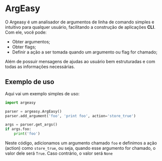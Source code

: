 # ArgEasy

O Argeasy é um analisador de argumentos de linha de comando simples e intuitivo para qualquer usuário, facilitando a construção de aplicações **CLI**. Com ele, você pode:

- Obter argumentos;
- Obter flags;
- Definir a ação a ser tomada quando um argumento ou flag for chamado;

Além de possuir mensagens de ajudas ao usuário bem estruturadas e com todas as informações necessárias.

## Exemplo de uso

Aqui vai um exemplo simples de uso:

```python
import argeasy

parser = argeasy.ArgEasy()
parser.add_argument('foo', 'print foo', action='store_true')

args = parser.get_args()
if args.foo:
    print('foo')
```

Neste código, adicionamos um argumento chamado `foo` e definimos a ação (action) como `store_true`, ou seja, quando esse argumento for chamado, o valor dele será `True`. Caso contrário, o valor será `None`